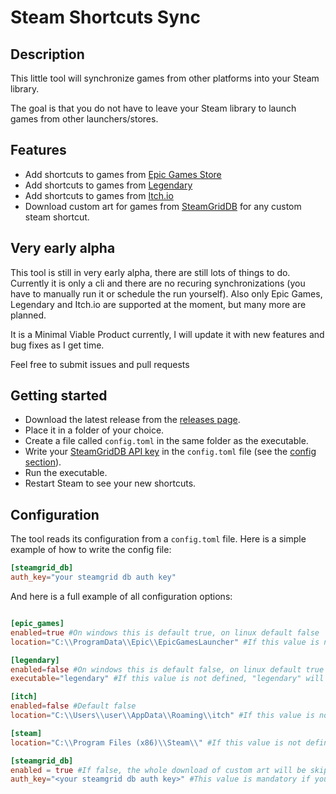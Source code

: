 # Steam Shortcuts Sync

## Description

This little tool will synchronize games from other platforms into your Steam library.

The goal is that you do not have to leave your Steam library to launch games from other launchers/stores.

## Features

* Add shortcuts to games from [Epic Games Store](https://www.epicgames.com/) 
* Add shortcuts to games from [Legendary](https://github.com/derrod/legendary) 
* Add shortcuts to games from [Itch.io](https://itch.io/app) 
* Download custom art for games from [SteamGridDB](https://www.steamgriddb.com/) for any custom steam shortcut.

## Very early alpha

This tool is still in very early alpha, there are still lots of things to do.
Currently it is only a cli and there are no recuring synchronizations (you have to manually run it or schedule the run yourself).
Also only Epic Games, Legendary and Itch.io are supported at the moment, but many more are planned.

It is a Minimal Viable Product currently, I will update it with new features and bug fixes as I get time.

Feel free to submit issues and pull requests

## Getting started

* Download the latest release from the [releases page](https://github.com/PhilipK/steam_shortcuts_sync/releases).
* Place it in a folder of your choice.
* Create a file called `config.toml` in the same folder as the executable.
* Write your [SteamGridDB API key](https://www.steamgriddb.com/profile/preferences/api) in the `config.toml` file (see the [config section](#configuration)).
* Run the executable.
* Restart Steam to see your new shortcuts.

## Configuration
The tool reads its configuration from a `config.toml` file.
Here is a simple example of how to write the config file:
```toml
[steamgrid_db]
auth_key="your steamgrid db auth key"
```

And here is a full example of all configuration options:
```toml

[epic_games]
enabled=true #On windows this is default true, on linux default false
location="C:\\ProgramData\\Epic\\EpicGamesLauncher" #If this value is not defined, the tool will try to find it automatically (only windows). If it can't find it, it will fail and tell you.

[legendary]
enabled=false #On windows this is default false, on linux default true
executable="legendary" #If this value is not defined, "legendary" will be used, it is assumed to be on the path.

[itch]
enabled=false #Default false
location="C:\\Users\\user\\AppData\\Roaming\\itch" #If this value is not defined, "%APPDATA%itch" will be used on windows, and HOME/.config/itch on linux.

[steam]
location="C:\\Program Files (x86)\\Steam\\" #If this value is not defined, the tool will try to find it automatically. If it can't find it, it will fail and tell you.

[steamgrid_db]
enabled = true #If false, the whole download of custom art will be skipped.
auth_key="<your steamgrid db auth key>" #This value is mandatory if you have steamgrid_db enabled.
```
